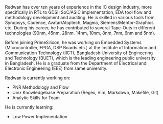 <!--

### Hi there 👋

**redwan-rahaman-primesilicon/redwan-rahaman-primesilicon** is a ✨ _special_ ✨ repository because its `README.md` (this file) appears on your GitHub profile.

Here are some ideas to get you started:

- 🔭 I’m currently working on ...
- 🌱 I’m currently learning ...
- 👯 I’m looking to collaborate on ...
- 🤔 I’m looking for help with ...
- 💬 Ask me about ...
- 📫 How to reach me: ...
- 😄 Pronouns: ...
- ⚡ Fun fact: ...
-->


Redwan has over ten years of experience in the IC design industry, more specifically in RTL to GDSII SoC/ASIC implementation, EDA tool flow and methodology development and auditing. He is skilled in various tools from Synopsys, Cadence, Avatar/Atoptech, Magma, Siemens/Mentor-Graphics etc. During his career, he has contributed to several Tape-Outs in different technologies (90nm, 45nm, 28nm. 14nm, 10nm, 8nm, 7nm, 6nm and 5nm).

Before joining PrimeSilicon, he was working on Embedded Systems (Microcontroller, FPGA, DSP Boards etc.) at the Institute of Information and Communication Technology (IICT), Bangladesh University of Engineering and Technology (BUET), which is the leading engineering public university in Bangladesh. He is a graduate from the Department of Electrical and Electronic Engineering (EEE) from same university.

Redwan is currently working on:
- PNR Methodology and Flow
- Unix Knowledgebase Preparation (Regex, Vim, Markdown, Makefile, Git)
- Analytic Skills for Team

He is currently learning:
- Low Power Implementation

